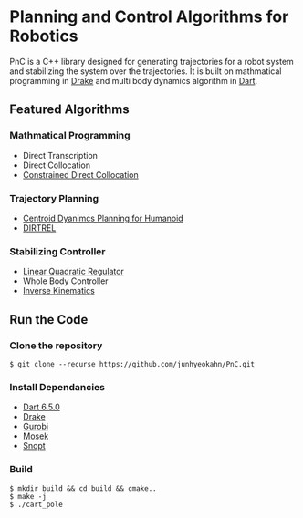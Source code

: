 # Planning and Control Algorithms for Robotics
PnC is a C++ library designed for generating trajectories for a robot system
and stabilizing the system over the trajectories. It is built on mathmatical
programming in [Drake](https://github.com/junhyeokahn/drake) and multi body
dynamics algorithm in [Dart](https://github.com/junhyeokahn/dart).

## Featured Algorithms

### Mathmatical Programming
- Direct Transcription
- Direct Collocation
- [Constrained Direct Collocation](https://github.com/DAIRLab/dairlib-public)

### Trajectory Planning
- [Centroid Dyanimcs Planning for Humanoid](https://hal.laas.fr/hal-01520248/document)
- [DIRTREL](http://zacmanchester.github.io/docs/dirtrel-auro.pdf)

### Stabilizing Controller
- [Linear Quadratic Regulator](https://github.com/RobotLocomotion/drake)
- Whole Body Controller
- [Inverse Kinematics](https://github.com/junhyeokahn/dart)

## Run the Code

### Clone the repository
```
$ git clone --recurse https://github.com/junhyeokahn/PnC.git
```

### Install Dependancies
- [Dart 6.5.0](https://github.com/junhyeokahn/dart)
- [Drake](https://github.com/junhyeokahn/drake)
- [Gurobi](http://www.gurobi.com/)
- [Mosek](https://www.mosek.com/)
- [Snopt](http://ccom.ucsd.edu/~optimizers)

### Build
```
$ mkdir build && cd build && cmake..
$ make -j
$ ./cart_pole
```
